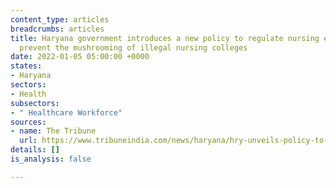 ```yaml
---
content_type: articles
breadcrumbs: articles
title: Haryana government introduces a new policy to regulate nursing education and
  prevent the mushrooming of illegal nursing colleges
date: 2022-01-05 05:00:00 +0000
states:
- Haryana
sectors:
- Health
subsectors:
- " Healthcare Workforce"
sources:
- name: The Tribune
  url: https://www.tribuneindia.com/news/haryana/hry-unveils-policy-to-check-illegal-nursing-colleges-356542
details: []
is_analysis: false

---
```

